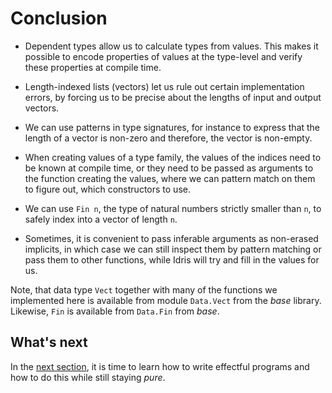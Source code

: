 # Conclusion

- Dependent types allow us to calculate types from values. This makes it possible to encode properties of values at the type-level and verify these properties at compile time.

- Length-indexed lists (vectors) let us rule out certain implementation errors, by forcing us to be precise about the lengths of input and output vectors.

- We can use patterns in type signatures, for instance to express that the length of a vector is non-zero and therefore, the vector is non-empty.

- When creating values of a type family, the values of the indices need to be known at compile time, or they need to be passed as arguments to the function creating the values, where we can pattern match on them to figure out, which constructors to use.

- We can use `Fin n`, the type of natural numbers strictly smaller than `n`, to safely index into a vector of length `n`.

- Sometimes, it is convenient to pass inferable arguments as non-erased implicits, in which case we can still inspect them by pattern matching or pass them to other functions, while Idris will try and fill in the values for us.

Note, that data type `Vect` together with many of the functions we implemented here is available from module `Data.Vect` from the *base* library. Likewise, `Fin` is available from `Data.Fin` from *base*.

## What's next

In the [next section](IO.md), it is time to learn how to write effectful programs and how to do this while still staying *pure*.
